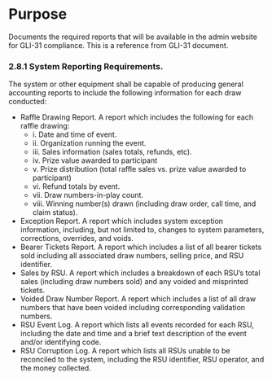 # Purpose

Documents the required reports that will be available in the admin website for GLI-31 compliance. This is a reference from GLI-31 document.

### 2.8.1 System Reporting Requirements.

The system or other equipment shall be capable of
producing general accounting reports to include the following information for each draw
conducted:

- Raffle Drawing Report. A report which includes the following for each raffle drawing:
  - i. Date and time of event.
  - ii. Organization running the event.
  - iii. Sales information (sales totals, refunds, etc).
  - iv. Prize value awarded to participant
  - v. Prize distribution (total raffle sales vs. prize value awarded to participant)
  - vi. Refund totals by event.
  - vii. Draw numbers-in-play count.
  - viii. Winning number(s) drawn (including draw order, call time, and claim status).
- Exception Report. A report which includes system exception information, including, but
  not limited to, changes to system parameters, corrections, overrides, and voids.
- Bearer Tickets Report. A report which includes a list of all bearer tickets sold including
  all associated draw numbers, selling price, and RSU identifier.
- Sales by RSU. A report which includes a breakdown of each RSU’s total sales (including
  draw numbers sold) and any voided and misprinted tickets.
- Voided Draw Number Report. A report which includes a list of all draw numbers that
  have been voided including corresponding validation numbers.
- RSU Event Log. A report which lists all events recorded for each RSU, including the
  date and time and a brief text description of the event and/or identifying code.
- RSU Corruption Log. A report which lists all RSUs unable to be reconciled to the
  system, including the RSU identifier, RSU operator, and the money collected.
